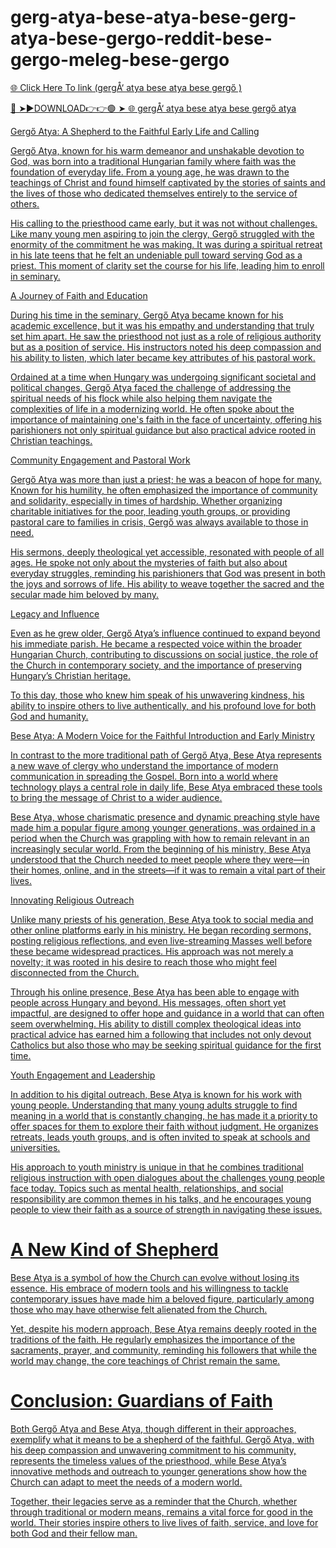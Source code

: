 # gerg-atya-bese-atya-bese-gerg-atya-bese-gergo-reddit-bese-gergo-meleg-bese-gergo

<a href="https://zydran.cfd/grdvgrf"> 🌐 Click Here To link (gergÅ‘ atya bese atya bese gergő )

🔴 ➤►DOWNLOAD👉👉🟢 ➤  <a href="https://zydran.cfd/grdvgrf"> 🌐 gergÅ‘ atya bese atya bese gergő atya





Gergő Atya: A Shepherd to the Faithful Early Life and Calling

Gergő Atya, known for his warm demeanor and unshakable devotion to God, was born into a traditional Hungarian family where faith was the foundation of everyday life. From a young age, he was drawn to the teachings of Christ and found himself captivated by the stories of saints and the lives of those who dedicated themselves entirely to the service of others.

His calling to the priesthood came early, but it was not without challenges. Like many young men aspiring to join the clergy, Gergő struggled with the enormity of the commitment he was making. It was during a spiritual retreat in his late teens that he felt an undeniable pull toward serving God as a priest. This moment of clarity set the course for his life, leading him to enroll in seminary.

A Journey of Faith and Education

During his time in the seminary, Gergő Atya became known for his academic excellence, but it was his empathy and understanding that truly set him apart. He saw the priesthood not just as a role of religious authority but as a position of service. His instructors noted his deep compassion and his ability to listen, which later became key attributes of his pastoral work.

Ordained at a time when Hungary was undergoing significant societal and political changes, Gergő Atya faced the challenge of addressing the spiritual needs of his flock while also helping them navigate the complexities of life in a modernizing world. He often spoke about the importance of maintaining one's faith in the face of uncertainty, offering his parishioners not only spiritual guidance but also practical advice rooted in Christian teachings.

Community Engagement and Pastoral Work

Gergő Atya was more than just a priest; he was a beacon of hope for many. Known for his humility, he often emphasized the importance of community and solidarity, especially in times of hardship. Whether organizing charitable initiatives for the poor, leading youth groups, or providing pastoral care to families in crisis, Gergő was always available to those in need.

His sermons, deeply theological yet accessible, resonated with people of all ages. He spoke not only about the mysteries of faith but also about everyday struggles, reminding his parishioners that God was present in both the joys and sorrows of life. His ability to weave together the sacred and the secular made him beloved by many.

Legacy and Influence

Even as he grew older, Gergő Atya’s influence continued to expand beyond his immediate parish. He became a respected voice within the broader Hungarian Church, contributing to discussions on social justice, the role of the Church in contemporary society, and the importance of preserving Hungary’s Christian heritage.

To this day, those who knew him speak of his unwavering kindness, his ability to inspire others to live authentically, and his profound love for both God and humanity.

Bese Atya: A Modern Voice for the Faithful Introduction and Early Ministry

In contrast to the more traditional path of Gergő Atya, Bese Atya represents a new wave of clergy who understand the importance of modern communication in spreading the Gospel. Born into a world where technology plays a central role in daily life, Bese Atya embraced these tools to bring the message of Christ to a wider audience.

Bese Atya, whose charismatic presence and dynamic preaching style have made him a popular figure among younger generations, was ordained in a period when the Church was grappling with how to remain relevant in an increasingly secular world. From the beginning of his ministry, Bese Atya understood that the Church needed to meet people where they were—in their homes, online, and in the streets—if it was to remain a vital part of their lives.

Innovating Religious Outreach

Unlike many priests of his generation, Bese Atya took to social media and other online platforms early in his ministry. He began recording sermons, posting religious reflections, and even live-streaming Masses well before these became widespread practices. His approach was not merely a novelty; it was rooted in his desire to reach those who might feel disconnected from the Church.

Through his online presence, Bese Atya has been able to engage with people across Hungary and beyond. His messages, often short yet impactful, are designed to offer hope and guidance in a world that can often seem overwhelming. His ability to distill complex theological ideas into practical advice has earned him a following that includes not only devout Catholics but also those who may be seeking spiritual guidance for the first time.

Youth Engagement and Leadership

In addition to his digital outreach, Bese Atya is known for his work with young people. Understanding that many young adults struggle to find meaning in a world that is constantly changing, he has made it a priority to offer spaces for them to explore their faith without judgment. He organizes retreats, leads youth groups, and is often invited to speak at schools and universities.

His approach to youth ministry is unique in that he combines traditional religious instruction with open dialogues about the challenges young people face today. Topics such as mental health, relationships, and social responsibility are common themes in his talks, and he encourages young people to view their faith as a source of strength in navigating these issues.

# A New Kind of Shepherd

Bese Atya is a symbol of how the Church can evolve without losing its essence. His embrace of modern tools and his willingness to tackle contemporary issues have made him a beloved figure, particularly among those who may have otherwise felt alienated from the Church.

Yet, despite his modern approach, Bese Atya remains deeply rooted in the traditions of the faith. He regularly emphasizes the importance of the sacraments, prayer, and community, reminding his followers that while the world may change, the core teachings of Christ remain the same.

# Conclusion: Guardians of Faith

Both Gergő Atya and Bese Atya, though different in their approaches, exemplify what it means to be a shepherd of the faithful. Gergő Atya, with his deep compassion and unwavering commitment to his community, represents the timeless values of the priesthood, while Bese Atya’s innovative methods and outreach to younger generations show how the Church can adapt to meet the needs of a modern world.

Together, their legacies serve as a reminder that the Church, whether through traditional or modern means, remains a vital force for good in the world. Their stories inspire others to live lives of faith, service, and love for both God and their fellow man.
